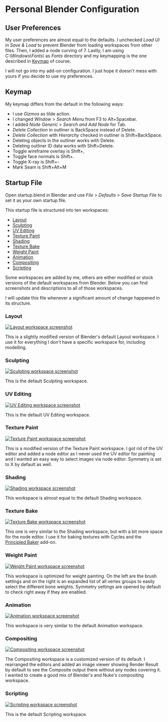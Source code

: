 # Personal Blender Configuration

## User Preferences

My user preferences are almost equal to the defaults. I unchecked *Load UI* in *Save & Load* to prevent Blender from loading workspaces from other files. Then, I added a node curving of 7.
Lastly, I am using *C:\\Windows\\Fonts\\* as *Fonts* directory and my keymapping is the one described in [Keymap](#keymap) of course.

I will not go into my add-on configuration. I just hope it doesn't mess with yours if you decide to use my preferences.

## Keymap

My keymap differs from the default in the following ways:
- I use *Gizmos* as tilde action.
- I changed *Window* > *Search Menu* from F3 to Alt+Spacebar.
- I added *Node Generic* > *Search and Add Node*  for Tab.
- *Delete Collection* in outliner is BackSpace instead of Delete.
- *Delete Collection* with *Hierarchy* checked in outliner is Shift+BackSpace.
- Deleting objects in the outliner works with Delete.
- Deleting outliner ID data works with Shift+Delete.
- Toggle wireframe overlay is Shift+,
- Toggle face normals is Shift+.
- Toggle X-ray is Shift+-
- Mark Seam is Shift+Alt+M

## Startup File

Open startup.blend in Blender and use *File > Defaults > Save Startup File* to set it as your own startup file.

This startup file is structured into ten workspaces:

- [Layout](#layout)
- [Sculpting](#sculpting)
- [UV Editing](#uv-editing)
- [Texture Paint](#texture-paint)
- [Shading](#shading)
- [Texture Bake](#texture-bake)
- [Weight Paint](#weight-paint)
- [Animation](#animation)
- [Compositing](#compositing)
- [Scripting](#scripting)

Some workspaces are added by me, others are either modified or stock versions of the default workspaces from Blender.
Below you can find screenshots and descriptions to all of those workspaces.

I will update this file whenever a significant amount of change happened in its structure.

### Layout

[![Layout workspace screenshot](screenshots/thumbnails/Layout.jpg)](../../raw/master/screenshots/Layout.png)

This is a slightly modified version of Blender's default Layout workspace. I use it for everything I don't have a specific workspace for, including modelling.

### Sculpting

[![Sculpting workspace screenshot](screenshots/thumbnails/Sculpting.jpg)](../../raw/master/screenshots/Sculpting.png)

This is the default Sculpting workspace.

### UV Editing

[![UV Editing workspace screenshot](screenshots/thumbnails/UV_Editing.jpg)](../../raw/master/screenshots/UV_Editing.png)

This is the default UV Editing workspace.

### Texture Paint

[![Texture Paint workspace screenshot](screenshots/thumbnails/Texture_Paint.jpg)](../../raw/master/screenshots/Texture_Paint.png)

This is a modified version of the Texture Paint workspace.
I got rid of the UV editor and added a node editor as I never used the UV editor for painting and I wanted an easy way to select images via node editor. Symmetry is set to X by default as well.

### Shading

[![Shading workspace screenshot](screenshots/thumbnails/Shading.jpg)](../../raw/master/screenshots/Shading.png)

This workspace is almost equal to the default Shading workspace.

### Texture Bake

[![Texture Bake workspace screenshot](screenshots/thumbnails/Texture_Bake.jpg)](../../raw/master/screenshots/Texture_Bake.png)

This one is very similar to the Shading workspace, but with a bit more space for the node editor. I use it for baking textures with Cycles and the [Principled Baker](https://github.com/danielenger/Principled-Baker) add-on.

### Weight Paint

[![Weight Paint workspace screenshot](screenshots/thumbnails/Weight_Paint.jpg)](../../raw/master/screenshots/Weight_Paint.png)

This workspace is optimized for weight painting. On the left are the brush settings and on the right is an expanded list of all vertex groups to easily select the different bone weights. Symmetry settings are opened by default to check right away if they are enabled.

### Animation

[![Animation workspace screenshot](screenshots/thumbnails/Animation.jpg)](../../raw/master/screenshots/Animation.png)

This workspace is very similar to the default Animation workspace.

### Compositing

[![Compositing workspace screenshot](screenshots/thumbnails/Compositing.jpg)](../../raw/master/screenshots/Compositing.png)

The Compositing workspace is a customized version of its default. I rearranged the editors and added an image viewer showing Render Result by default to see the Composite output there without any nodes covering it. I wanted to create a good mix of Blender's and Nuke's compositing workspace.

### Scripting

[![Scripting workspace screenshot](screenshots/thumbnails/Scripting.jpg)](../../raw/master/screenshots/Scripting.png)

This is the default Scripting workspace.
